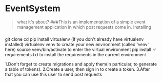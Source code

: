 # EventSystem
>what it's about?
###This is an implementation of a simple event management application in which post requests come in.
>Installing
###
git clone <repo>
cd <repo>
pip install virtualenv (if you don't already have virtualenv installed)
virtualenv venv to create your new environment (called 'venv' here)
source venv/bin/activate to enter the virtual environment
pip install -r requirements.txt to install the requirements in the current environment

1.Don't forget to create migrations and apply them(in particular, to generate a table of tokens).
2.Create a user, then sign in to create a token.
3.After that you can use this user to send post requests

